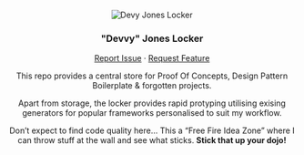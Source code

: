 <br />
<div align="center">
  <img src="https://i.ibb.co/QYYjHNV/213124.png" alt="Devy Jones Locker">
  <h3 align="center">"Devvy" Jones Locker</h3>
  <p align="center">
	  <a href="https://github.com/othneildrew/Best-README-Template/issues">Report Issue</a> · <a href="https://github.com/othneildrew/Best-README-Template/issues">Request Feature</a>
</p>
      <p align="center">
   This repo provides a central store for Proof Of Concepts, Design Pattern Boilerplate & forgotten projects.</p>
   Apart from storage, the locker provides rapid protyping utilising exising generators for popular frameworks personalised to suit my workflow.
</p>
<p align="center">
Don’t expect to find code quality here… This a “Free Fire Idea Zone” where I can throw stuff at the wall and see what sticks. <strong>Stick that up your dojo!</strong>
  </p>
</div>
